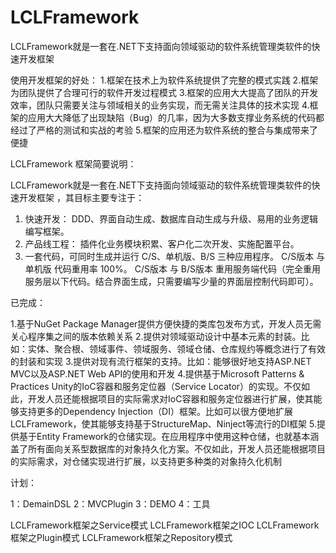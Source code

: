 # LCLFramework
LCLFramework就是一套在.NET下支持面向领域驱动的软件系统管理类软件的快速开发框架

使用开发框架的好处：
1.框架在技术上为软件系统提供了完整的模式实践
2.框架为团队提供了合理可行的软件开发过程模式
3.框架的应用大大提高了团队的开发效率，团队只需要关注与领域相关的业务实现，而无需关注具体的技术实现
4.框架的应用大大降低了出现缺陷（Bug）的几率，因为大多数支撑业务系统的代码都经过了严格的测试和实战的考验
5.框架的应用还为软件系统的整合与集成带来了便捷

LCLFramework 框架简要说明：

LCLFramework就是一套在.NET下支持面向领域驱动的软件系统管理类软件的快速开发框架 ，其目标主要专注于：
1. 快速开发：
    DDD、界面自动生成、数据库自动生成与升级、易用的业务逻辑编写框架。
2. 产品线工程：
    插件化业务模块积累、客户化二次开发、实施配置平台。
3. 一套代码，可同时生成并运行 C/S、单机版、B/S 三种应用程序。
    C/S版本 与 单机版 代码重用率 100%。
    C/S版本 与 B/S版本 重用服务端代码（完全重用服务层以下代码。结合界面生成，只需要编写少量的界面层控制代码即可）。

已完成：

1.基于NuGet Package Manager提供方便快捷的类库包发布方式，开发人员无需关心程序集之间的版本依赖关系
2.提供对领域驱动设计中基本元素的封装。比如：实体、聚合根、领域事件、领域服务、领域仓储、仓库规约等概念进行了有效的封装和实现
3.提供对现有流行框架的支持。比如：能够很好地支持ASP.NET MVC以及ASP.NET Web API的使用和开发
4.提供基于Microsoft Patterns & Practices Unity的IoC容器和服务定位器（Service Locator）的实现。不仅如此，开发人员还能根据项目的实际需求对IoC容器和服务定位器进行扩展，使其能够支持更多的Dependency Injection（DI）框架。比如可以很方便地扩展LCLFramework，使其能够支持基于StructureMap、Ninject等流行的DI框架
5.提供基于Entity Framework的仓储实现。在应用程序中使用这种仓储，也就基本涵盖了所有面向关系型数据库的对象持久化方案。不仅如此，开发人员还能根据项目的实际需求，对仓储实现进行扩展，以支持更多种类的对象持久化机制

计划：

1：DemainDSL
2：MVCPlugin
3：DEMO
4：工具

LCLFramework框架之Service模式
LCLFramework框架之IOC
LCLFramework框架之Plugin模式
LCLFramework框架之Repository模式
